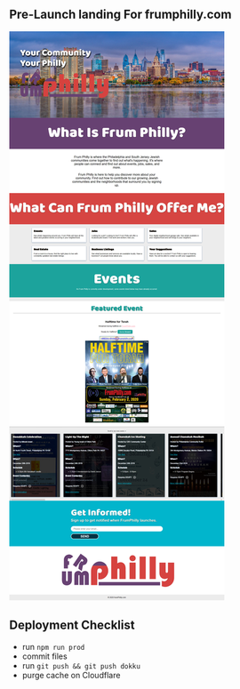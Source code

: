 ## Pre-Launch landing For frumphilly.com

![Frum Philly Pre-Launch LP Screenshot](https://github.com/dherskowitz/frumphilly_lp/blob/master/static/dist/images/frumphilly_lp_screenshot.jpg)

## Deployment Checklist

- run `npm run prod`
- commit files
- run `git push && git push dokku`
- purge cache on Cloudflare
